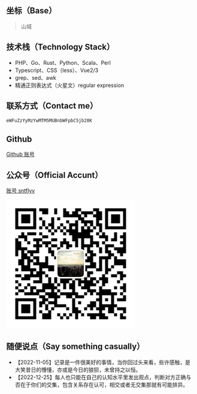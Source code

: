 
## 坐标（Base）

> 山城

## 技术栈（Technology Stack）

- PHP、Go、Rust、Python、Scala、Perl  
- Typescript、CSS（less）、Vue2/3  
- grep、sed、awk  
- 精通正则表达式（火星文）regular expression


## 联系方式（Contact me）

```
eWFuZzYyMzYwMTM5MUBnbWFpbC5jb20K
```

## Github

[Github 账号](https://github.com/deliangyang)

## 公众号（Official Accunt）

[账号 sntflyv](https://mp.weixin.qq.com/s/_kEGu7FXMDjqteKwC5OkJw)

![公众号二维码](../../assets/qrcode.jpeg)

## 随便说点（Say something casually）

- 【2022-11-05】记录是一件很美好的事情，当你回过头来看，些许感触，是大笑昔日的懵懂，亦或是今日的狼狈，未曾持之以恒。
- 【2022-12-25】每人也只能在自己的认知水平里发出观点，判断对方正确与否在于你们的交集，包含关系存在认可，相交或者无交集那就有可能排异。